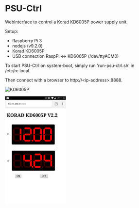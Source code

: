 # PSU-Ctrl
WebInterface to control a [Korad KD6005P](https://www.reichelt.com/de/de/Laboratory-Power-Supplies/KD6005P/3/index.html?ACTION=3&GROUPID=4952&ARTICLE=148151) power supply unit.

Setup:
* Raspberry Pi 3
* nodejs (v9.2.0)
* Korad KD6005P
* USB connection RaspPi <-> KD6005P (/dev/ttyACM0)

To start PSU-Ctrl on system-boot, simply run 'run-psu-ctrl.sh' in /etc/rc.local.

Then connect with a browser to http://\<ip-address\>:8888.

![KD6005P](https://cdn-reichelt.de/bilder/web/xxl_ws/D400/KD3005_02.png)

<img src="https://raw.githubusercontent.com/ThomasHangstoerfer/PSU-Ctrl/master/web/psu-ctrl.jpg" alt="Screenshot" style="width: 200px;"/>
